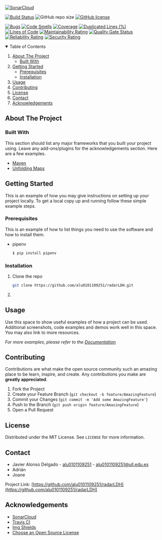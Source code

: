 <!-- SHIELDS -->
[![SonarCloud](https://sonarcloud.io/images/project_badges/sonarcloud-orange.svg)](https://sonarcloud.io/dashboard?id=alu0101109251_radarLDH)

[![Build Status](https://travis-ci.com/alu0101109251/radarLDH.svg?branch=main)](https://travis-ci.com/alu0101109251/radarLDH)
![GitHub repo size](https://img.shields.io/github/repo-size/alu0101109251/radarLDH)
[![GitHub license](https://img.shields.io/github/license/alu0101109251/radarLDH)](https://github.com/alu0101109251/radarLDH/blob/main/LICENSE)

[![Bugs](https://sonarcloud.io/api/project_badges/measure?project=alu0101109251_radarLDH&metric=bugs)](https://sonarcloud.io/dashboard?id=alu0101109251_radarLDH)
[![Code Smells](https://sonarcloud.io/api/project_badges/measure?project=alu0101109251_radarLDH&metric=code_smells)](https://sonarcloud.io/dashboard?id=alu0101109251_radarLDH)
[![Coverage](https://sonarcloud.io/api/project_badges/measure?project=alu0101109251_radarLDH&metric=coverage)](https://sonarcloud.io/dashboard?id=alu0101109251_radarLDH)
[![Duplicated Lines (%)](https://sonarcloud.io/api/project_badges/measure?project=alu0101109251_radarLDH&metric=duplicated_lines_density)](https://sonarcloud.io/dashboard?id=alu0101109251_radarLDH)
[![Lines of Code](https://sonarcloud.io/api/project_badges/measure?project=alu0101109251_radarLDH&metric=ncloc)](https://sonarcloud.io/dashboard?id=alu0101109251_radarLDH)
[![Maintainability Rating](https://sonarcloud.io/api/project_badges/measure?project=alu0101109251_radarLDH&metric=sqale_rating)](https://sonarcloud.io/dashboard?id=alu0101109251_radarLDH)
[![Quality Gate Status](https://sonarcloud.io/api/project_badges/measure?project=alu0101109251_radarLDH&metric=alert_status)](https://sonarcloud.io/dashboard?id=alu0101109251_radarLDH)
[![Reliability Rating](https://sonarcloud.io/api/project_badges/measure?project=alu0101109251_radarLDH&metric=reliability_rating)](https://sonarcloud.io/dashboard?id=alu0101109251_radarLDH)
[![Security Rating](https://sonarcloud.io/api/project_badges/measure?project=alu0101109251_radarLDH&metric=security_rating)](https://sonarcloud.io/dashboard?id=alu0101109251_radarLDH)

<!-- TABLE OF CONTENTS -->
<details open="open">
  <summary>Table of Contents</summary>
  <ol>
    <li>
      <a href="#about-the-project">About The Project</a>
      <ul>
        <li><a href="#built-with">Built With</a></li>
      </ul>
    </li>
    <li>
      <a href="#getting-started">Getting Started</a>
      <ul>
        <li><a href="#prerequisites">Prerequisites</a></li>
        <li><a href="#installation">Installation</a></li>
      </ul>
    </li>
    <li><a href="#usage">Usage</a></li>
    <li><a href="#contributing">Contributing</a></li>
    <li><a href="#license">License</a></li>
    <li><a href="#contact">Contact</a></li>
    <li><a href="#acknowledgements">Acknowledgements</a></li>
  </ol>
</details>



<!-- ABOUT THE PROJECT -->
## About The Project



### Built With

This section should list any major frameworks that you built your project using. Leave any add-ons/plugins for the acknowledgements section. Here are a few examples.
* [Maven](https://maven.apache.org/)
* [Unfolding Maps](http://unfoldingmaps.org/)


<!-- GETTING STARTED -->
## Getting Started

This is an example of how you may give instructions on setting up your project locally.
To get a local copy up and running follow these simple example steps.

### Prerequisites

This is an example of how to list things you need to use the software and how to install them.
* pipenv
  ```sh
  $ pip install pipenv
  ```

### Installation

1. Clone the repo
   ```sh
   git clone https://github.com/alu0101109251/radarLDH.git
   ```
2. 
   ```sh
   
   ```

<!-- USAGE EXAMPLES -->
## Usage

Use this space to show useful examples of how a project can be used. Additional screenshots, code examples and demos work well in this space. You may also link to more resources.

_For more examples, please refer to the [Documentation](https://example.com)_


<!-- CONTRIBUTING -->
## Contributing

Contributions are what make the open source community such an amazing place to be learn, inspire, and create. Any contributions you make are **greatly appreciated**.

1. Fork the Project
2. Create your Feature Branch (`git checkout -b feature/AmazingFeature`)
3. Commit your Changes (`git commit -m 'Add some AmazingFeature'`)
4. Push to the Branch (`git push origin feature/AmazingFeature`)
5. Open a Pull Request


<!-- LICENSE -->
## License

Distributed under the MIT License. See `LICENSE` for more information.


<!-- CONTACT -->
## Contact

* Javier Alonso Delgado - [alu0101109251](https://github.com/alu0101109251) - alu0101109251@ull.edu.es
* Adrián 
* Joane

Project Link: [https://github.com/alu0101109251/radarLDH](https://github.com/alu0101109251/radarLDH)


<!-- ACKNOWLEDGEMENTS -->
## Acknowledgements
* [SonarCloud](https://sonarcloud.io/)
* [Travis CI](https://travis-ci.org/)
* [Img Shields](https://shields.io)
* [Choose an Open Source License](https://choosealicense.com)
